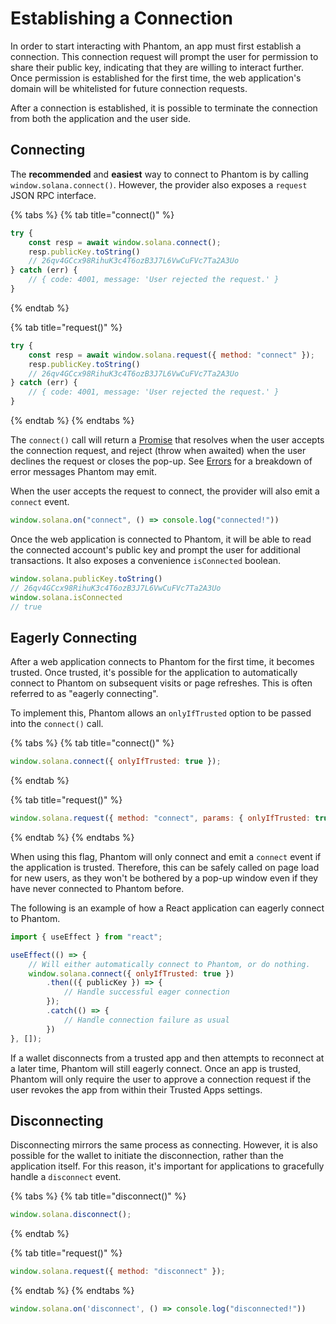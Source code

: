 # Establishing a Connection

In order to start interacting with Phantom, an app must first establish a connection. This connection request will prompt the user for permission to share their public key, indicating that they are willing to interact further. Once permission is established for the first time, the web application's domain will be whitelisted for future connection requests.&#x20;

After a connection is established, it is possible to terminate the connection from both the application and the user side.

## Connecting

The **recommended** and **easiest** way to connect to Phantom is by calling `window.solana.connect()`. However, the provider also exposes a `request` JSON RPC interface.

{% tabs %}
{% tab title="connect()" %}
```javascript
try {
    const resp = await window.solana.connect();
    resp.publicKey.toString()
    // 26qv4GCcx98RihuK3c4T6ozB3J7L6VwCuFVc7Ta2A3Uo 
} catch (err) {
    // { code: 4001, message: 'User rejected the request.' }
}
```
{% endtab %}

{% tab title="request()" %}
```javascript
try {
    const resp = await window.solana.request({ method: "connect" });
    resp.publicKey.toString()
    // 26qv4GCcx98RihuK3c4T6ozB3J7L6VwCuFVc7Ta2A3Uo 
} catch (err) {
    // { code: 4001, message: 'User rejected the request.' }
}
```
{% endtab %}
{% endtabs %}

The `connect()` call will return a [Promise](https://developer.mozilla.org/en-US/docs/Web/JavaScript/Reference/Global\_Objects/Promise) that resolves when the user accepts the connection request, and reject (throw when awaited) when the user declines the request or closes the pop-up. See [Errors](../errors.md) for a breakdown of error messages Phantom may emit.

When the user accepts the request to connect, the provider will also emit a `connect` event.

```javascript
window.solana.on("connect", () => console.log("connected!"))
```

Once the web application is connected to Phantom, it will be able to read the connected account's public key and prompt the user for additional transactions. It also exposes a convenience `isConnected` boolean.

```javascript
window.solana.publicKey.toString()
// 26qv4GCcx98RihuK3c4T6ozB3J7L6VwCuFVc7Ta2A3Uo 
window.solana.isConnected
// true
```

## Eagerly Connecting

After a web application connects to Phantom for the first time, it becomes trusted. Once trusted, it's possible for the application to automatically connect to Phantom on subsequent visits or page refreshes. This is often referred to as "eagerly connecting".

To implement this, Phantom allows an `onlyIfTrusted` option to be passed into the `connect()` call.

{% tabs %}
{% tab title="connect()" %}
```javascript
window.solana.connect({ onlyIfTrusted: true });
```
{% endtab %}

{% tab title="request()" %}
```javascript
window.solana.request({ method: "connect", params: { onlyIfTrusted: true }});
```
{% endtab %}
{% endtabs %}

When using this flag, Phantom will only connect and emit a `connect` event if the application is trusted. Therefore, this can be safely called on page load for new users, as they won't be bothered by a pop-up window even if they have never connected to Phantom before.

The following is an example of how a React application can eagerly connect to Phantom.

```javascript
import { useEffect } from "react";

useEffect(() => {
    // Will either automatically connect to Phantom, or do nothing.
    window.solana.connect({ onlyIfTrusted: true })
        .then(({ publicKey }) => {
            // Handle successful eager connection
        });
        .catch(() => {
            // Handle connection failure as usual
        })
}, []);
```

If a wallet disconnects from a trusted app and then attempts to reconnect at a later time, Phantom will still eagerly connect. Once an app is trusted, Phantom will only require the user to approve a connection request if the user revokes the app from within their Trusted Apps settings.

## Disconnecting

Disconnecting mirrors the same process as connecting. However, it is also possible for the wallet to initiate the disconnection, rather than the application itself. For this reason, it's important for applications to gracefully handle a `disconnect` event.

{% tabs %}
{% tab title="disconnect()" %}
```javascript
window.solana.disconnect();
```
{% endtab %}

{% tab title="request()" %}
```javascript
window.solana.request({ method: "disconnect" });
```
{% endtab %}
{% endtabs %}

```javascript
window.solana.on('disconnect', () => console.log("disconnected!"))
```
